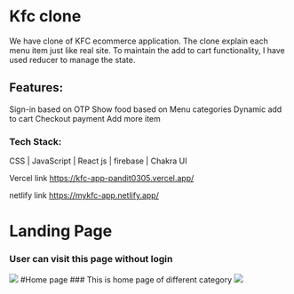 # Kfc clone

We have clone of KFC ecommerce application. The clone explain each menu item just like real site.
To maintain the add to cart functionality, I have used reducer to manage the state.
## Features:
  Sign-in based on OTP
  Show food based on Menu categories
  Dynamic add to cart
  Checkout payment
  Add more item

### Tech Stack: 
CSS | JavaScript | React js | firebase | Chakra UI

Vercel link
https://kfc-app-pandit0305.vercel.app/

netlify link
https://mykfc-app.netlify.app/

# Landing Page
### User can visit this page without login
<img src="https://github.com/pandit0305/kfc-clone-app/blob/main/landing_page.png"/>
#Home page
### This is home page of different category
<img src="https://github.com/pandit0305/kfc-clone-app/blob/main/home_page.png"/>
